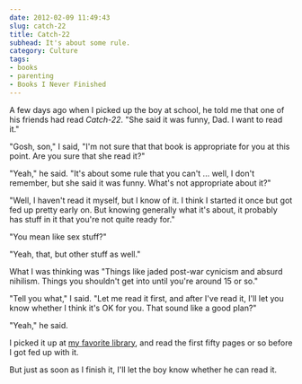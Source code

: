 ```yaml
---
date: 2012-02-09 11:49:43
slug: catch-22
title: Catch-22
subhead: It's about some rule.
category: Culture
tags:
- books
- parenting
- Books I Never Finished
---
```


A few days ago when I picked up the boy at school, he told me that one of his friends had read _Catch-22_. "She said it was funny, Dad. I want to read it."

"Gosh, son," I said, "I'm not sure that that book is appropriate for you at this point. Are you sure that she read it?"

"Yeah," he said. "It's about some rule that you can't ... well, I don't remember, but she said it was funny. What's not appropriate about it?"

"Well, I haven't read it myself, but I know of it. I think I started it once but got fed up pretty early on. But knowing generally what it's about, it probably has stuff in it that you're not quite ready for."

"You mean like sex stuff?"

"Yeah, that, but other stuff as well."

What I was thinking was "Things like jaded post-war cynicism and absurd nihilism. Things you shouldn't get into until you're around 15 or so."

"Tell you what," I said. "Let me read it first, and after I've read it, I'll let you know whether I think it's OK for you. That sound like a good plan?"

"Yeah," he said.

I picked it up at [my favorite library](https://www.wellesleyfreelibrary.org/home/index.html), and read the first fifty pages or so before I got fed up with it.

But just as soon as I finish it, I'll let the boy know whether he can read it.

